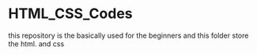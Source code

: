 # HTML_CSS_Codes
this repository is the basically used for the beginners and this folder store the html. and css 
